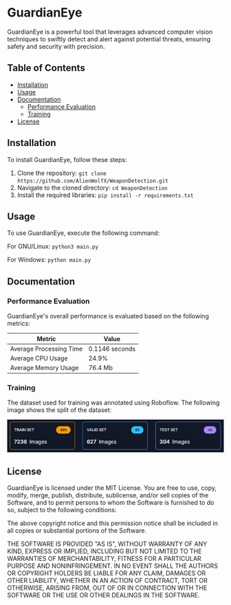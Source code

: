 # GuardianEye

GuardianEye is a powerful tool that leverages advanced computer vision techniques to swiftly detect and alert against potential threats, ensuring safety and security with precision.

## Table of Contents

- [Installation](#installation)
- [Usage](#usage)
- [Documentation](#documentation)
    - [Performance Evaluation](#performance-evaluation)
    - [Training](#training)
- [License](#license)

## Installation

To install GuardianEye, follow these steps:

1. Clone the repository: `git clone https://github.com/AlienWolfX/WeaponDetection.git`
2. Navigate to the cloned directory: `cd WeaponDetection`
3. Install the required libraries: `pip install -r requirements.txt`

## Usage

To use GuardianEye, execute the following command: 

For GNU/Linux:
`python3 main.py`

For Windows:
`python main.py`

## Documentation

### Performance Evaluation

GuardianEye's overall performance is evaluated based on the following metrics:

| Metric                | Value  |
|-----------------------|--------|
| Average Processing Time | 0.1146 seconds |
| Average CPU Usage     | 24.9%  |
| Average Memory Usage  | 76.4 Mb  |

### Training

The dataset used for training was annotated using Roboflow. The following image shows the split of the dataset:

![Dataset Split](images/split.png)

## License

GuardianEye is licensed under the MIT License. You are free to use, copy, modify, merge, publish, distribute, sublicense, and/or sell copies of the Software, and to permit persons to whom the Software is furnished to do so, subject to the following conditions:

The above copyright notice and this permission notice shall be included in all copies or substantial portions of the Software.

THE SOFTWARE IS PROVIDED "AS IS", WITHOUT WARRANTY OF ANY KIND, EXPRESS OR IMPLIED, INCLUDING BUT NOT LIMITED TO THE WARRANTIES OF MERCHANTABILITY, FITNESS FOR A PARTICULAR PURPOSE AND NONINFRINGEMENT. IN NO EVENT SHALL THE AUTHORS OR COPYRIGHT HOLDERS BE LIABLE FOR ANY CLAIM, DAMAGES OR OTHER LIABILITY, WHETHER IN AN ACTION OF CONTRACT, TORT OR OTHERWISE, ARISING FROM, OUT OF OR IN CONNECTION WITH THE SOFTWARE OR THE USE OR OTHER DEALINGS IN THE SOFTWARE.